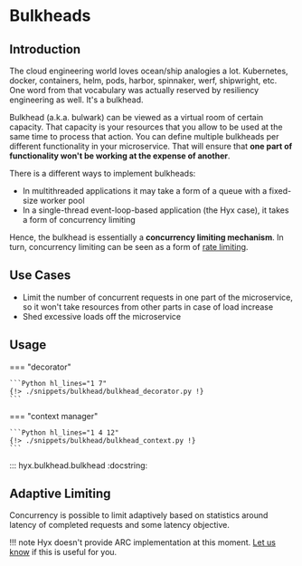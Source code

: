 # Bulkheads

## Introduction

The cloud engineering world loves ocean/ship analogies a lot. 
Kubernetes, docker, containers, helm, pods, harbor, spinnaker, werf, shipwright, etc.
One word from that vocabulary was actually reserved by resiliency engineering as well. It's a bulkhead.

Bulkhead (a.k.a. bulwark) can be viewed as a virtual room of certain capacity. That capacity is your resources that you allow to be used at the same time to process that action.
You can define multiple bulkheads per different functionality in your microservice. 
That will ensure that **one part of functionality won't be working at the expense of another**.

There is a different ways to implement bulkheads:

* In multithreaded applications it may take a form of a queue with a fixed-size worker pool
* In a single-thread event-loop-based application (the Hyx case), it takes a form of concurrency limiting

Hence, the bulkhead is essentially a **concurrency limiting mechanism**. In turn, concurrency limiting can be seen as a form of
[rate limiting](rate_limiter.md).

## Use Cases

* Limit the number of concurrent requests in one part of the microservice, so it won't take resources from other parts in case of load increase
* Shed excessive loads off the microservice

## Usage

=== "decorator"

    ```Python hl_lines="1 7"
    {!> ./snippets/bulkhead/bulkhead_decorator.py !}
    ```

=== "context manager"

    ```Python hl_lines="1 4 12"
    {!> ./snippets/bulkhead/bulkhead_context.py !}
    ```

::: hyx.bulkhead.bulkhead
    :docstring:

## Adaptive Limiting

Concurrency is possible to limit adaptively based on statistics around latency of completed requests and some latency objective.

!!! note
    Hyx doesn't provide ARC implementation at this moment. [Let us know](../../faq/#missing-a-feature) if this is useful for you.

